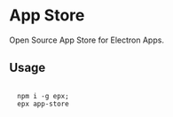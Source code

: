# App Store

Open Source App Store for Electron Apps.

## Usage

```

  npm i -g epx;
  epx app-store

```
